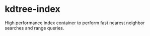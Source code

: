 # kdtree-index
High performance index container to perform fast nearest neighbor searches and range queries.
